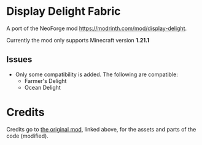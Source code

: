 # Display Delight Fabric
A port of the NeoForge mod https://modrinth.com/mod/display-delight.

Currently the mod only supports Minecraft version **1.21.1**

## Issues
* Only some compatibility is added. The following are compatible:
  * Farmer's Delight
  * Ocean Delight 

# Credits
Credits go to [the original mod](https://modrinth.com/mod/display-delight), linked above, for the assets and parts of the code (modified).
